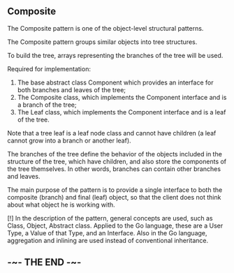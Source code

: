 ## Composite

The Composite pattern is one of the object-level structural patterns.

The Composite pattern groups similar objects into tree structures.

To build the tree, arrays representing the branches of the tree will be used.

Required for implementation:

1. The base abstract class Component which provides an interface for both branches and leaves of the tree;
2. The Composite class, which implements the Component interface and is a branch of the tree;
3. The Leaf class, which implements the Component interface and is a leaf of the tree.

Note that a tree leaf is a leaf node class and cannot have children (a leaf cannot grow into a branch or another leaf).

The branches of the tree define the behavior of the objects included in the structure of the tree, which have children, and also store the components of the tree themselves. In other words, branches can contain other branches and leaves.

The main purpose of the pattern is to provide a single interface to both the composite (branch) and final (leaf) object, so that the client does not think about what object he is working with.

[!] In the description of the pattern, general concepts are used, such as Class, Object, Abstract class. Applied to the Go language, these are a User Type, a Value of that Type, and an Interface. Also in the Go language, aggregation and inlining are used instead of conventional inheritance.

## -~- THE END -~-
